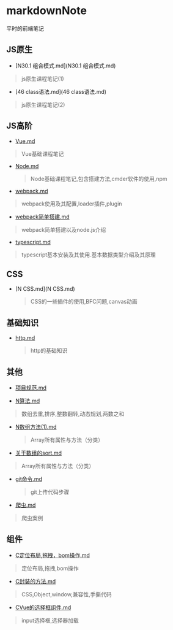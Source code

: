 # markdownNote
平时的前端笔记

## JS原生

-  [N30.1 组合模式.md](N30.1 组合模式.md) 

  > js原生课程笔记(1)

-  [46 class语法.md](46 class语法.md) 

  > js原生课程笔记(2)

## JS高阶

-  [Vue.md](Vue.md) 

  > Vue基础课程笔记

- [Node.md](Node.md) 

  > Node基础课程笔记,包含搭建方法,cmder软件的使用,npm

-  [webpack.md](webpack.md) 

  > webpack使用及其配置,loader插件,plugin

-  [webpack简单搭建.md](webpack简单搭建.md) 

  >webpack简单搭建以及node.js介绍

-  [typescript.md](typescript.md) 

  >typescript基本安装及其使用.基本数据类型介绍及其原理

## CSS

- [N CSS.md](N CSS.md) 

  > CSS的一些插件的使用,BFC问题,canvas动画

## 基础知识

- [http.md](http.md) 

  > http的基础知识

## 其他 

-  [项目规范.md](项目规范.md) 

-  [N算法.md](N算法.md) 

  > 数组去重,排序,整数翻转,动态规划,两数之和

- [N数组方法(1).md](N数组方法(1).md) 

  > Array所有属性与方法（分类）

-  [关于数组的sort.md](关于数组的sort.md) 

  > Array所有属性与方法（分类）

- [git命令.md](git命令.md) 

  > git上传代码步骤

-  [爬虫.md](爬虫.md) 

  > 爬虫案例

## 组件

-  [C定位布局,拖拽，bom操作.md](C定位布局,拖拽，bom操作.md) 

  > 定位布局,拖拽,bom操作

-  [C封装的方法.md](C封装的方法.md) 

  > CSS,Object,window,兼容性,手撕代码

-  [CVue的选择框组件.md](CVue的选择框组件.md) 

  > input选择框,选择器加载

